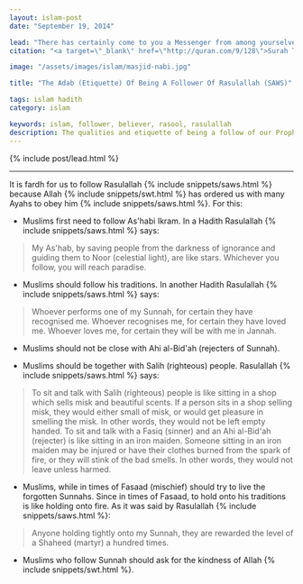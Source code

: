 ```yaml
---
layout: islam-post
date: "September 19, 2014"

lead: "There has certainly come to you a Messenger from among yourselves. Grievous to him is what you suffer; [he is] concerned over you and to the believers is kind and merciful."
citation: "<a target=\"_blank\" href=\"http://quran.com/9/128\">Surah Tawba, Ayah 128</a>"

image: "/assets/images/islam/masjid-nabi.jpg"

title: "The Adab (Etiquette) Of Being A Follower Of Rasulallah (SAWS)"

tags: islam hadith
category: islam

keywords: islam, follower, believer, rasool, rasulallah
description: The qualities and etiquette of being a follow of our Prophet (SAWS)
---
```


{% include post/lead.html %}

***

It is fardh for us to follow Rasulallah {% include snippets/saws.html %} because Allah {% include snippets/swt.html %} has ordered us with many Ayahs to obey him {% include snippets/saws.html %}. For this:

* Muslims first need to follow As'habi Ikram. In a Hadith Rasulallah {% include snippets/saws.html %} says:
> My As'hab, by saving people from the darkness of ignorance and guiding them to Noor (celestial light), are like stars. Whichever you follow, you will reach paradise.

* Muslims should follow his traditions. In another Hadith Rasulallah {% include snippets/saws.html %} says:
> Whoever performs one of my Sunnah, for certain they have recognised me. Whoever recognises me, for certain they have loved me. Whoever loves me, for certain they will be with me in Jannah.

* Muslims should not be close with Ahi al-Bid'ah (rejecters of Sunnah).

* Muslims should be together with Salih (righteous) people. Rasulallah {% include snippets/saws.html %} says:
> To sit and talk with Salih (righteous) people is like sitting in a shop which sells misk and beautiful scents. If a person sits in a shop selling misk, they would either small of misk, or would get pleasure in smelling the misk. In other words, they would not be left empty handed. To sit and talk with a Fasiq (sinner) and an Ahi al-Bid'ah (rejecter) is like sitting in an iron maiden. Someone sitting in an iron maiden may be injured or have their clothes burned from the spark of fire, or they will stink of the bad smells. In other words, they would not leave unless harmed.

* Muslims, while in times of Fasaad (mischief) should try to live the forgotten Sunnahs. Since in times of Fasaad, to hold onto his traditions is like holding onto fire. As it was said by Rasulallah {% include snippets/saws.html %}:
> Anyone holding tightly onto my Sunnah, they are rewarded the level of a Shaheed (martyr) a hundred times.

* Muslims who follow Sunnah should ask for the kindness of Allah {% include snippets/swt.html %}.
